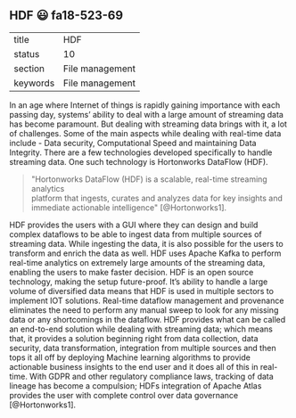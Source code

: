 ## HDF :smiley: fa18-523-69


|          |                 |
| -------- | --------------- |
| title    | HDF             | 
| status   | 10              |
| section  | File management |
| keywords | File management |

In an age where Internet of things is rapidly gaining importance with each
passing day, systems’ ability to deal with a large amount of streaming data has
become paramount. But dealing with streaming data brings with it, a lot of
challenges. Some of the main aspects while dealing with real-time data include -
Data security, Computational Speed and maintaining Data Integrity. There are a
few technologies developed specifically to handle streaming data. One such
technology is Hortonworks DataFlow (HDF).

> "Hortonworks DataFlow (HDF) is a scalable, real-time streaming analytics   
> platform that ingests, curates and analyzes data for key insights and  
> immediate actionable intelligence" [@Hortonworks1].

HDF provides the users with a GUI where they can design and build complex
dataflows to be able to ingest data from multiple sources of streaming data.
While ingesting the data, it is also possible for the users to transform and
enrich the data as well. HDF uses Apache Kafka to perform real-time analytics on
extremely large amounts of the streaming data, enabling the users to make faster
decision. HDF is an open source technology, making the setup future-proof. It’s
ability to handle a large volume of diversified data means that HDF is used in
multiple sectors to implement IOT solutions. Real-time dataflow management and
provenance eliminates the need to perform any manual sweep to look for any
missing data or any shortcomings in the dataflow. HDF provides what can be
called an end-to-end solution while dealing with streaming data; which means
that, it provides a solution beginning right from data collection, data
security, data transformation, integration from multiple sources and then tops
it all off by deploying Machine learning algorithms to provide actionable
business insights to the end user and it does all of this in real-time. With
GDPR and other regulatory compliance laws, tracking of data lineage has become a
compulsion; HDFs integration of Apache Atlas provides the user with complete
control over data governance [@Hortonworks1].
